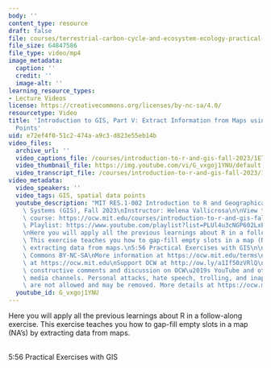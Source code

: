 ```yaml
---
body: ''
content_type: resource
draft: false
file: courses/terrestrial-carbon-cycle-and-ecosystem-ecology-practical-sessions/res1-002-gis-2e-extraction-info-from-maps_360p_16_9.mp4
file_size: 64847586
file_type: video/mp4
image_metadata:
  caption: ''
  credit: ''
  image-alt: ''
learning_resource_types:
- Lecture Videos
license: https://creativecommons.org/licenses/by-nc-sa/4.0/
resourcetype: Video
title: 'Introduction to GIS, Part V: Extract Information from Maps using Spatial Data
  Points'
uid: e72ef4f0-51c2-474a-a9c3-d823e55eb14b
video_files:
  archive_url: ''
  video_captions_file: /courses/introduction-to-r-and-gis-fall-2023/1ETd5GLsQCsGjh4ViB5EwCJzLOPCO6uVF_transcript.webvtt
  video_thumbnail_file: https://img.youtube.com/vi/G_vxgoj1YNU/default.jpg
  video_transcript_file: /courses/introduction-to-r-and-gis-fall-2023/1ETd5GLsQCsGjh4ViB5EwCJzLOPCO6uVF_transcript.pdf
video_metadata:
  video_speakers: ''
  video_tags: GIS, spatial data points
  youtube_description: "MIT RES.1-002 Introduction to R and Geographical Information\
    \ Systems (GIS), Fall 2023\nInstructor: Helena Vallicrosa\n\nView the complete\
    \ course: https://ocw.mit.edu/courses/introduction-to-r-and-gis-fall-2023/\nYouTube\
    \ Playlist: https://www.youtube.com/playlist?list=PLUl4u3cNGP602LxEgWcCyo89B2Q-zg8gm\n\
    \nHere you will apply all the previous learnings about R in a follow along exercise.\
    \ This exercise teaches you how to gap-fill empty slots in a map (NA\u2019s) by\
    \ extracting data from maps.\n5:56 Practical Exercises with GIS\n\nLicense: Creative\
    \ Commons BY-NC-SA\nMore information at https://ocw.mit.edu/terms\nMore courses\
    \ at https://ocw.mit.edu\nSupport OCW at http://ow.ly/a1If50zVRlQ\n\nWe encourage\
    \ constructive comments and discussion on OCW\u2019s YouTube and other social\
    \ media channels. Personal attacks, hate speech, trolling, and inappropriate comments\
    \ are not allowed and may be removed. More details at https://ocw.mit.edu/comments.\n"
  youtube_id: G_vxgoj1YNU
---
```

Here you will apply all the previous learnings about R in a follow-along exercise. This exercise teaches you how to gap-fill empty slots in a map (NA’s) by extracting data from maps.    
 

5:56 Practical Exercises with GIS